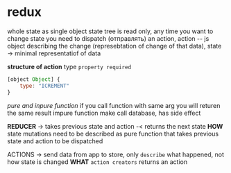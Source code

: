# redux

whole state as single object
state tree is read only, any time you want to change state you need to dispatch (отправлять) an action, action -- js object describing the change (represebtation of change of that data), state -> minimal representatiof of data

**structure of action** type `property required`

```js
[object Object] {
    type: "ICREMENT"
}
```

*pure and inpure function*
if you call function with same arg you will returen the same result
impure function make call database, has side effect

**REDUCER** -> takes previous state and action -< returns the next state **HOW**
state mutations need to be described as pure function that takes previous state and action to be dispatched


ACTIONS -> send data from app to store, only `describe` what happened, not how state is changed **WHAT**
`action creators` returns an action 